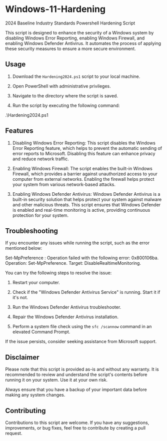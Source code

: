 # Windows-11-Hardening
2024 Baseline Industry Standards Powershell Hardening Script

This script is designed to enhance the security of a Windows system by disabling Windows Error Reporting, enabling Windows Firewall, and enabling Windows Defender Antivirus. It automates the process of applying these security measures to ensure a more secure environment.

## Usage

1. Download the `Hardening2024.ps1` script to your local machine.

2. Open PowerShell with administrative privileges.

3. Navigate to the directory where the script is saved.

4. Run the script by executing the following command:

.\Hardening2024.ps1


## Features

1. Disabling Windows Error Reporting: This script disables the Windows Error Reporting feature, which helps to prevent the automatic sending of error reports to Microsoft. Disabling this feature can enhance privacy and reduce network traffic.

2. Enabling Windows Firewall: The script enables the built-in Windows Firewall, which provides a barrier against unauthorized access to your computer from external networks. Enabling the firewall helps protect your system from various network-based attacks.

3. Enabling Windows Defender Antivirus: Windows Defender Antivirus is a built-in security solution that helps protect your system against malware and other malicious threats. This script ensures that Windows Defender is enabled and real-time monitoring is active, providing continuous protection for your system.

## Troubleshooting

If you encounter any issues while running the script, such as the error mentioned below:

Set-MpPreference : Operation failed with the following error: 0x800106ba. Operation: Set-MpPreference. Target: DisableRealtimeMonitoring.


You can try the following steps to resolve the issue:

1. Restart your computer.

2. Check if the "Windows Defender Antivirus Service" is running. Start it if it's not.

3. Run the Windows Defender Antivirus troubleshooter.

4. Repair the Windows Defender Antivirus installation.

5. Perform a system file check using the `sfc /scannow` command in an elevated Command Prompt.

If the issue persists, consider seeking assistance from Microsoft support.

## Disclaimer

Please note that this script is provided as-is and without any warranty. It is recommended to review and understand the script's contents before running it on your system. Use it at your own risk.

Always ensure that you have a backup of your important data before making any system changes.

## Contributing

Contributions to this script are welcome. If you have any suggestions, improvements, or bug fixes, feel free to contribute by creating a pull request.

